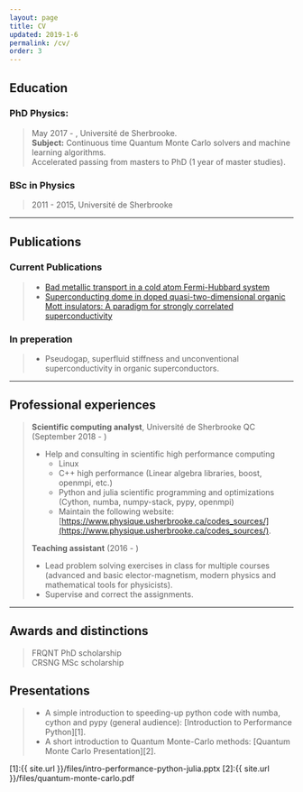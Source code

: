 ```yaml
---
layout: page
title: CV
updated: 2019-1-6
permalink: /cv/
order: 3
---
```



## Education

### PhD Physics:

> May 2017  -   , Université de Sherbrooke.  
> **Subject:** Continuous time Quantum Monte Carlo solvers and machine learning algorithms.  
> Accelerated passing from masters to PhD (1 year of master studies).

### BSc in Physics

> 2011 - 2015, Université de Sherbrooke


***

## Publications


### Current Publications

> - [Bad metallic transport in a cold atom Fermi-Hubbard system](http://science.sciencemag.org/content/early/2018/12/05/science.aat4134)  
> - [Superconducting dome in doped quasi-two-dimensional organic Mott insulators: A paradigm for strongly correlated superconductivity](https://journals.aps.org/prb/abstract/10.1103/PhysRevB.92.195112)  

### In preperation 
> - Pseudogap, superfluid stiffness and unconventional superconductivity in organic superconductors.


***

## Professional experiences

> **Scientific computing analyst**, Université de Sherbrooke QC (September 2018 - )  
>    - Help and consulting in scientific high performance computing  
>        - Linux  
>        - C++ high performance (Linear algebra libraries, boost, openmpi, etc.)  
>        - Python and julia scientific programming and optimizations (Cython, numba, numpy-stack, pypy, openmpi)  
>        - Maintain the following website: [https://www.physique.usherbrooke.ca/codes_sources/](https://www.physique.usherbrooke.ca/codes_sources/).
>
> **Teaching assistant** (2016 - )  
>    - Lead problem solving exercises in class for multiple courses (advanced and basic elector-magnetism, modern physics and mathematical tools for physicists).  
>    - Supervise and correct the assignments.  

***

## Awards and distinctions

> FRQNT PhD scholarship  
> CRSNG MSc scholarship

## Presentations

> - A simple introduction to speeding-up python code with numba, cython and pypy (general audience): 
[Introduction to Performance Python][1].
> - A short introduction to Quantum Monte-Carlo methods: [Quantum Monte Carlo Presentation][2].


[1]:{{ site.url }}/files/intro-performance-python-julia.pptx
[2]:{{ site.url }}/files/quantum-monte-carlo.pdf
